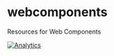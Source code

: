 webcomponents
=============

Resources for Web Components

[![Analytics](https://ga-beacon.appspot.com/UA-46812528-1/ebidel/webcomponents/README)](https://github.com/igrigorik/ga-beacon)
